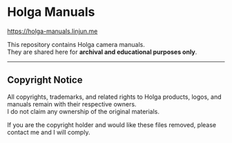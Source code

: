 # Holga Manuals

https://holga-manuals.linjun.me

This repository contains Holga camera manuals.  
They are shared here for **archival and educational purposes only**.

---

## Copyright Notice

All copyrights, trademarks, and related rights to Holga products, logos, and manuals remain with their respective owners.  
I do not claim any ownership of the original materials.

If you are the copyright holder and would like these files removed, please contact me and I will comply.

